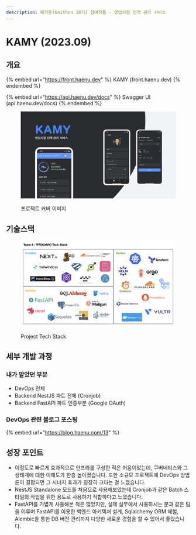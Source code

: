 ```yaml
---
description: 해커톤(Unithon 10기) 참여작품 - 영업사원 인맥 관리 서비스
---
```


# KAMY (2023.09)

## 개요

{% embed url="https://front.haenu.dev" %}
KAMY (front.haenu.dev)
{% endembed %}

{% embed url="https://api.haenu.dev/docs" %}
Swagger UI (api.haenu.dev/docs)
{% endembed %}

<figure><img src="../../.gitbook/assets/270140132-2f342189-7b72-41d3-9a83-a390121cf69b.png" alt=""><figcaption><p>프로젝트 커버 이미지</p></figcaption></figure>



## 기술스택

<figure><img src="../../.gitbook/assets/270124166-2d94a6de-0912-4589-9b71-db9c50b64504.jpeg" alt=""><figcaption><p>Project Tech Stack</p></figcaption></figure>



## 세부 개발 과정

### 내가 맡았던 부분

* DevOps 전체
* Backend NestJS 파트 전체 (Cronjob)
* Backend FastAPI 파트 인증부분 (Google OAuth)

### DevOps 관련 블로그 포스팅

{% embed url="https://blog.haenu.com/13" %}

## 성장 포인트

* 이정도로 빠르게 효과적으로 인프라를 구성한 적은 처음이었는데, 쿠버네티스와 그 생태계에 대한 이해도가 한층 높아졌습니다. 또한 소규모 프로젝트에 DevOps 방법론이 결합되면 그 시너지 효과가 굉장히 크다는 걸 느꼈습니다.
* NestJS Standalone 모드를 처음으로 사용해보았는데 Cronjob과 같은 Batch 스타일의 작업을 위한 용도로 사용하기 적합하다고 느꼈습니다.
* FastAPI를 가볍게 사용해본 적은 많았지만, 실제 실무에서 사용하시는 분과 같은 팀을 이루며 FastAPI를 이용한 백엔드 아키텍쳐 설계, Sqlalchemy ORM 체험, Alembic을 통한 DB 버전 관리까지 다양한 새로운 경험을 할 수 있어서 좋았습니다.
